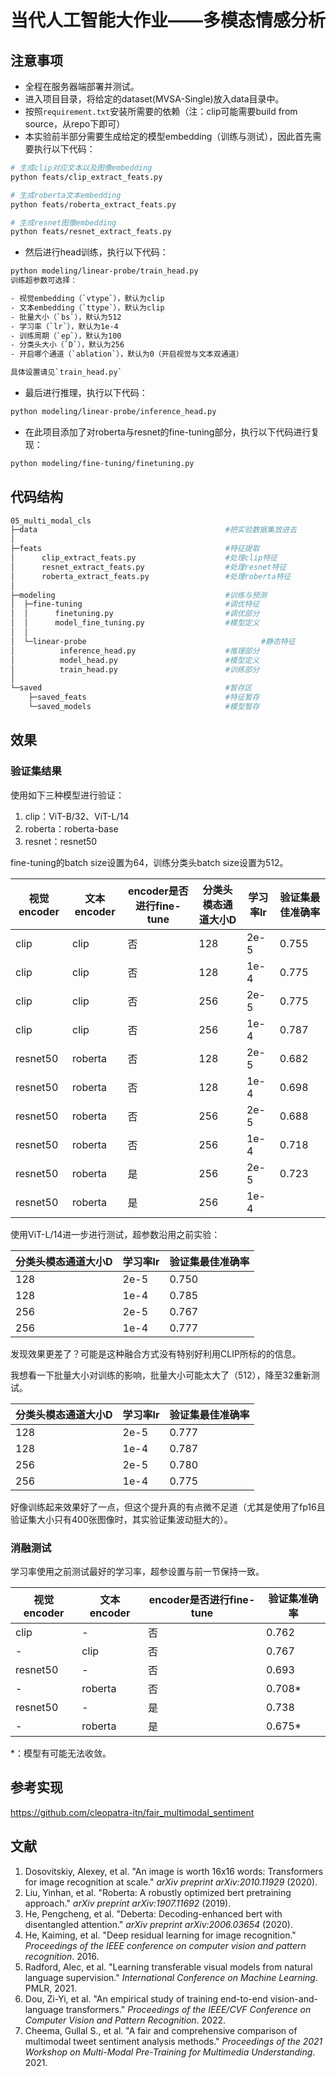 # 当代人工智能大作业——多模态情感分析



##  注意事项

-   全程在服务器端部署并测试。
-   进入项目目录，将给定的dataset(MVSA-Single)放入data目录中。
-   按照`requirement.txt`安装所需要的依赖（注：clip可能需要build from source，从repo下即可）
-   本实验前半部分需要生成给定的模型embedding（训练与测试），因此首先需要执行以下代码：

```Bash
# 生成clip对应文本以及图像embedding
python feats/clip_extract_feats.py 

# 生成roberta文本embedding
python feats/roberta_extract_feats.py 

# 生成resnet图像embedding
python feats/resnet_extract_feats.py 
```

-   然后进行head训练，执行以下代码：

```Bash
python modeling/linear-probe/train_head.py 
训练超参数可选择：

- 视觉embedding（`vtype`），默认为clip
- 文本embedding（`ttype`），默认为clip
- 批量大小（`bs`），默认为512
- 学习率（`lr`），默认为1e-4
- 训练周期（`ep`），默认为100
- 分类头大小（`D`），默认为256
- 开启哪个通道（`ablation`），默认为0（开启视觉与文本双通道）

具体设置请见`train_head.py`
```

-   最后进行推理，执行以下代码：

```Bash
python modeling/linear-probe/inference_head.py
```

-   在此项目添加了对roberta与resnet的fine-tuning部分，执行以下代码进行复现：

```Bash
python modeling/fine-tuning/finetuning.py
```

## 代码结构

```bash
05_multi_modal_cls
├─data											#把实验数据集放进去
│ 
├─feats											#特征提取
│      clip_extract_feats.py					#处理clip特征				
│      resnet_extract_feats.py					#处理resnet特征
│      roberta_extract_feats.py					#处理roberta特征
│
├─modeling										#训练与预测
│  ├─fine-tuning								#调优特征
│  │      finetuning.py							#调优部分
│  │      model_fine_tuning.py					#模型定义
│  │
│  └─linear-probe										#静态特征
│          inference_head.py					#推理部分
│          model_head.py						#模型定义
│          train_head.py						#训练部分
│
└─saved											#暂存区
    ├─saved_feats								#特征暂存
    └─saved_models								#模型暂存
```

## 效果

### 验证集结果

使用如下三种模型进行验证：

1.  clip：ViT-B/32、ViT-L/14
2.  roberta：roberta-base
3.  resnet：resnet50

fine-tuning的batch size设置为64，训练分类头batch size设置为512。

| 视觉encoder | 文本encoder | encoder是否进行fine-tune | 分类头模态通道大小D | 学习率lr | 验证集最佳准确率 |
| ----------- | ----------- | ------------------------ | ------------------- | -------- | ---------------- |
| clip        | clip        | 否                       | 128                 | 2e-5     | 0.755            |
| clip        | clip        | 否                       | 128                 | 1e-4     | 0.775            |
| clip        | clip        | 否                       | 256                 | 2e-5     | 0.775            |
| clip        | clip        | 否                       | 256                 | 1e-4     | 0.787            |
| resnet50    | roberta     | 否                       | 128                 | 2e-5     | 0.682            |
| resnet50    | roberta     | 否                       | 128                 | 1e-4     | 0.698            |
| resnet50    | roberta     | 否                       | 256                 | 2e-5     | 0.688            |
| resnet50    | roberta     | 否                       | 256                 | 1e-4     | 0.718            |
| resnet50    | roberta     | 是                       | 256                 | 2e-5     | 0.723            |
| resnet50    | roberta     | 是                       | 256                 | 1e-4     |                  |

使用ViT-L/14进一步进行测试，超参数沿用之前实验：

| 分类头模态通道大小D | 学习率lr | 验证集最佳准确率 |
| ------------------- | -------- | ---------------- |
| 128                 | 2e-5     | 0.750            |
| 128                 | 1e-4     | 0.785            |
| 256                 | 2e-5     | 0.767            |
| 256                 | 1e-4     | 0.777            |

发现效果更差了？可能是这种融合方式没有特别好利用CLIP所标的的信息。

我想看一下批量大小对训练的影响，批量大小可能太大了（512），降至32重新测试。

| 分类头模态通道大小D | 学习率lr | 验证集最佳准确率 |
| ------------------- | -------- | ---------------- |
| 128                 | 2e-5     | 0.777            |
| 128                 | 1e-4     | 0.787            |
| 256                 | 2e-5     | 0.780            |
| 256                 | 1e-4     | 0.775            |

好像训练起来效果好了一点，但这个提升真的有点微不足道（尤其是使用了fp16且验证集大小只有400张图像时，其实验证集波动挺大的）。

### 消融测试

学习率使用之前测试最好的学习率，超参设置与前一节保持一致。

| 视觉encoder | 文本encoder | encoder是否进行fine-tune | 验证集准确率 |
| ----------- | ----------- | ------------------------ | ------------ |
| clip        | -           | 否                       | 0.762        |
| -           | clip        | 否                       | 0.767        |
| resnet50    | -           | 否                       | 0.693        |
| -           | roberta     | 否                       | 0.708*       |
| resnet50    | -           | 是                       | 0.738        |
| -           | roberta     | 是                       | 0.675*       |

*：模型有可能无法收敛。



## 参考实现

https://github.com/cleopatra-itn/fair_multimodal_sentiment



## 文献

1.  Dosovitskiy, Alexey, et al. "An image is worth 16x16 words: Transformers for image recognition at scale." *arXiv preprint arXiv:2010.11929* (2020).
2.  Liu, Yinhan, et al. "Roberta: A robustly optimized bert pretraining approach." *arXiv preprint arXiv:1907.11692* (2019).
3.  He, Pengcheng, et al. "Deberta: Decoding-enhanced bert with disentangled attention." *arXiv preprint arXiv:2006.03654* (2020).
4.  He, Kaiming, et al. "Deep residual learning for image recognition." *Proceedings of the IEEE conference on computer vision and pattern recognition*. 2016.
5.  Radford, Alec, et al. "Learning transferable visual models from natural language supervision." *International Conference on Machine Learning*. PMLR, 2021.
6.  Dou, Zi-Yi, et al. "An empirical study of training end-to-end vision-and-language transformers." *Proceedings of the IEEE/CVF Conference on Computer Vision and Pattern Recognition*. 2022.
7.  Cheema, Gullal S., et al. "A fair and comprehensive comparison of multimodal tweet sentiment analysis methods." *Proceedings of the 2021 Workshop on Multi-Modal Pre-Training for Multimedia Understanding*. 2021.
